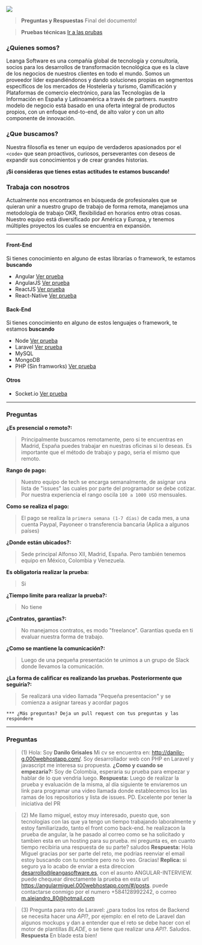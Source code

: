![](https://leangasoftware.es/img/logo.png)

> __Preguntas y Respuestas__
Final del documento!

> __Pruebas técnicas__
[Ir a las prubas](#front-end)

### ¿Quienes somos?

Leanga Software es una compañía global de tecnología y consultoría, socios para los desarrollos de transformación tecnológica que es la clave de los negocios de nuestros clientes en todo el mundo. Somos un proveedor líder expandiéndonos y dando soluciones propias en segmentos específicos de los mercados de Hostelería y turismo, Gamificación y Plataformas de comercio electrónico, para las Tecnologías de la Información en España y Latinoamérica a través de partners. nuestro modelo de negocio está basado en una oferta integral de productos propios, con un enfoque end-to-end, de alto valor y con un alto componente de innovación.

### ¿Que buscamos?
Nuestra filosofía es tener un equipo de verdaderos apasionados por el `<code>` que sean proactivos, curiosos, perseverantes con deseos de expandir sus conocimientos y de crear grandes historias.

__¡Si consideras que tienes estas actitudes te estamos buscando!__

### Trabaja con nosotros
Actualmente nos encontramos en búsqueda de profesionales que se quieran unir a nuestro grupo de trabajo de forma remota, manejamos una metodología de trabajo OKR, flexibilidad en horarios entro otras cosas.
Nuestro equipo está diversificado por América y Europa, y tenemos múltiples proyectos los cuales se encuentra en expansión.

---

#### Front-End
Si tienes conocimiento en alguno de estas librarías o framework, te estamos __buscando__
- Angular [Ver prueba](https://github.com/leangasoftware/angular-interview)
- AngularJS [Ver prueba](https://github.com/leangasoftware/angularjs-interview)
- ReactJS [Ver prueba](https://github.com/leangasoftware/reactjs-interview)
- React-Native [Ver prueba](https://github.com/leangasoftware/react-native-interview)
    
#### Back-End
Si tienes conocimiento en alguno de estos lenguajes o framework, te estamos __buscando__
- Node [Ver prueba](https://github.com/leangasoftware/node-interview)
- Laravel [Ver prueba](https://github.com/leangasoftware/laravel-interview)
- MySQL 
- MongoDB
- PHP (Sin framworks) [Ver prueba](https://github.com/leangasoftware/php-interview)
#### Otros
- Socket.io [Ver prueba](https://github.com/leangasoftware/socket-io-node)
---
### Preguntas
__¿Es presencial o remoto?:__
> Principalmente buscamos remotamente, pero si te encuentras en Madrid, España puedes trabajar en nuestras oficinas si lo deseas. Es importante que el método de trabajo y pago, seria el mismo que remoto.

__Rango de pago:__
> Nuestro equipo de tech se encarga semanalmente, de asignar una lista de "issues" las cuales por parte del programador se debe cotizar. Por nuestra experiencia el rango oscila `100 a 1000 USD` mensuales.

__Como se realiza el pago:__
> El pago se realiza la `primera semana (1-7 días)` de cada mes, a una cuenta Paypal, Payoneer o transferencia bancaria (Aplica a algunos países)

__¿Donde están ubicados?:__
> Sede principal Alfonso XII, Madrid, España. Pero también tenemos equipo en México, Colombia y Venezuela.

__Es obligatoria realizar la prueba:__
> Si

__¿Tiempo limite para realizar la prueba?:__
> No tiene

__¿Contratos, garantías?:__
> No manejamos contratos, es modo "freelance". Garantías queda en ti evaluar nuestra forma de trabajo.

__¿Como se mantiene la comunicación?:__
> Luego de una pequeña presentación te unimos a un grupo de Slack donde llevamos la comunicación.

__¿La forma de calificar es realizando las pruebas. Posteriormente que seguiría?:__
> Se realizará una video llamada "Pequeña presentacion" y se comienza a asignar tareas y acordar pagos

`*** ¿Más preguntas? Deja un pull request con tus preguntas y las respondere`
 
---

### Preguntas

>(1) Hola: Soy __Danilo Grisales__
>Mi cv se encuentra en: http://danilo-g.000webhostapp.com/.
>Soy desarrollador web con PHP en Laravel y javascript me interesa su propuesta. 
__¿Como y cuando se empezaria?:__
> Soy de Colombia, esperaria su prueba para empezar y hablar de lo que vendria luego.
__Respuesta:__
> Luego de realizar la prueba y evaluación de la misma, al día siguiente te enviaremos un link para programar una video llamada donde establecemos los las ramas de los repositorios y lista de issues. PD. Excelente por tener la iniciativa del PR

>(2) Me llamo miguel, estoy muy interesado, puesto que, son tecnologias con las que ya tengo un tiempo trabajando laboralmente y estoy familiarizado, tanto el front como back-end. he realizacon la prueba de angular, la he pasado al correo como se ha solicitado y tambien esta en un hosting para su prueba. mi pregunta es, en cuanto tiempo recibiria una respuesta de su parte? saludos
__Respuesta:__ Hola Miguel gracias por ser parte del reto, me podrias reenviar el email estoy buscando con tu nombre pero no lo veo. Gracias! __Replica:__  si seguro ya lo acabo de enviar a esta direccion desarrollo@leangasoftware.es, con el asunto  ANGULAR-INTERVIEW. puede chequear directamente la prueba en esta url https://angularmiguel.000webhostapp.com/#/posts. puede contactarse conmigo por el numero +584128992242, o correo m.alejandro_80@hotmail.com

>(3) Pregunta para reto de Laravel: ¿para todos los retos de Backend se necesita hacer una _API_?, por ejemplo: en el reto de Laravel dan algunos mockups y dan a entender que el reto se debe hacer con el motor de plantillas _BLADE_, o se tiene que realizar una _API_?. Saludos.
__Respuesta__ En blade esta bien!

